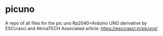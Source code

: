 # picuno
A repo of all files for the pic uno Rp2040+Arduino UNO derivative by ESCcrasci and AtrivaTECH 
Associated article: https://esccrasci.in/picuno/
